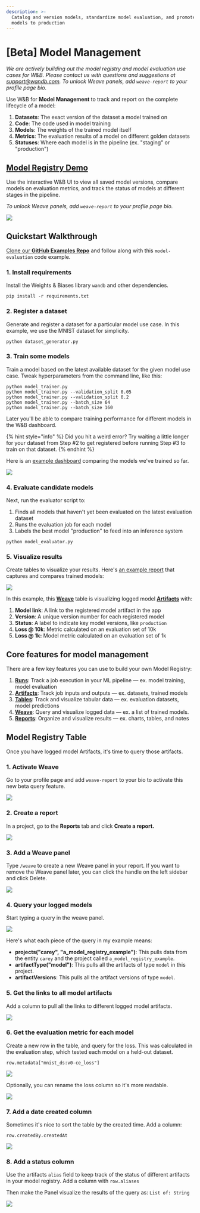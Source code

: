 ```yaml
---
description: >-
  Catalog and version models, standardize model evaluation, and promote the best
  models to production
---
```


# \[Beta] Model Management

_We are actively building out the model registry and model evaluation use cases for W\&B. Please contact us with questions and suggestions at support@wandb.com. To unlock Weave panels, add `weave-report` to your profile page bio._

Use W\&B for **Model Management** to track and report on the complete lifecycle of a model:

1. **Datasets**: The exact version of the dataset a model trained on
2. **Code**: The code used in model training
3. **Models**: The weights of the trained model itself
4. **Metrics**: The evaluation results of a model on different golden datasets
5. **Statuses**: Where each model is in the pipeline (ex. "staging" or "production")

## [Model Registry Demo](https://wandb.ai/timssweeney/model_registry_example/reports/MNIST-Model-Status--Vmlldzo4OTIyNTA)

Use the interactive W\&B UI to view all saved model versions, compare models on evaluation metrics, and track the status of models at different stages in the pipeline.

_To unlock Weave panels, add `weave-report` to your profile page bio._

![](<../../.gitbook/assets/image (156).png>)

## Quickstart Walkthrough

[Clone our **GitHub Examples Repo**](https://github.com/wandb/examples/tree/master/examples/model-evaluation) and follow along with this `model-evaluation` code example.

### **1. Install requirements**

Install the Weights & Biases library `wandb` and other dependencies.

```
pip install -r requirements.txt
```

### **2. Register a dataset**

Generate and register a dataset for a particular model use case. In this example, we use the MNIST dataset for simplicity.

```
python dataset_generator.py
```

### **3. Train some models**

Train a model based on the latest available dataset for the given model use case. Tweak hyperparameters from the command line, like this:

```
python model_trainer.py
python model_trainer.py --validation_split 0.05
python model_trainer.py --validation_split 0.2
python model_trainer.py --batch_size 64
python model_trainer.py --batch_size 160
```

Later you'll be able to compare training performance for different models in the W\&B dashboard.

{% hint style="info" %}
Did you hit a weird error? Try waiting a little longer for your dataset from Step #2 to get registered before running Step #3 to train on that dataset.
{% endhint %}

Here is an [example dashboard](https://wandb.ai/carey/model_registry_example?workspace=user-carey) comparing the models we've trained so far.

![](<../../.gitbook/assets/image (157).png>)

### **4. Evaluate candidate models**

Next, run the evaluator script to:

1. Finds all models that haven't yet been evaluated on the latest evaluation dataset
2. Runs the evaluation job for each model
3. Labels the best model "production" to feed into an inference system

```
python model_evaluator.py
```

### 5. Visualize results

Create tables to visualize your results. Here's [an example report](https://wandb.ai/timssweeney/model_registry_example/reports/MNIST-Model-Status--Vmlldzo4OTIyNTA) that captures and compares trained models:

![](<../../.gitbook/assets/image (154).png>)

In this example, this [**Weave**](../../ref/app/features/panels/weave.md) table is visualizing logged model [**Artifacts**](../artifacts/) with:

1. **Model link**: A link to the registered model artifact in the app
2. **Version**: A unique version number for each registered model
3. **Status**: A label to indicate key model versions, like `production`
4. **Loss @ 10k**: Metric calculated on an evaluation set of 10k
5. **Loss @ 1k:** Model metric calculated on an evaluation set of 1k

## Core features for model management

There are a few key features you can use to build your own Model Registry:

1. [**Runs**](../track/): Track a job execution in your ML pipeline — ex. model training, model evaluation
2. [**Artifacts**](../artifacts/): Track job inputs and outputs — ex. datasets, trained models
3. [**Tables**](../data-vis/): Track and visualize tabular data — ex. evaluation datasets, model predictions
4. [**Weave**](../../ref/app/features/panels/weave.md): Query and visualize logged data — ex. a list of trained models.
5. [**Reports**](../reports/): Organize and visualize results — ex. charts, tables, and notes

## Model Registry Table

Once you have logged model Artifacts, it's time to query those artifacts.

### 1. Activate Weave

Go to your profile page and add `weave-report` to your bio to activate this new beta query feature.

![](<../../.gitbook/assets/weave demo 1 - bio.gif>)

### 2. Create a report

In a project, go to the **Reports** tab and click **Create a report.**

![](<../../.gitbook/assets/weave demo 2 - create report.gif>)

### 3. Add a Weave panel

Type `/weave` to create a new Weave panel in your report. If you want to remove the Weave panel later, you can click the handle on the left sidebar and click Delete.

![](<../../.gitbook/assets/weave demo 3 - create weave panel.gif>)

### 4. Query your logged models

Start typing a query in the weave panel.

![](<../../.gitbook/assets/weave demo 4 - make a query.gif>)

Here's what each piece of the query in my example means:

- **projects("carey", "a_model_registry_example")**: This pulls data from the entity `carey` and the project called `a_model_registry_example`.
- **artifactType("model")**: This pulls all the artifacts of type `model` in this project.
- **artifactVersions**: This pulls all the artifact versions of type `model`.

### 5. Get the links to all model artifacts

Add a column to pull all the links to different logged model artifacts.

![](<../../.gitbook/assets/weave demo 5 - get model links.gif>)

### 6. Get the evaluation metric for each model

Create a new row in the table, and query for the loss. This was calculated in the evaluation step, which tested each model on a held-out dataset.

`row.metadata["mnist_ds:v0-ce_loss"]`

![](<../../.gitbook/assets/2021-10-01 18.19.59.gif>)

Optionally, you can rename the loss column so it's more readable.

![](<../../.gitbook/assets/weave demo 6 - rename column.gif>)

### 7. Add a date created column

Sometimes it's nice to sort the table by the created time. Add a column:

`row.createdBy.createdAt`

![](<../../.gitbook/assets/wandb demo 7 - add date column.gif>)

### 8. Add a status column

Use the artifacts `alias` field to keep track of the status of different artifacts in your model registry. Add a column with `row.aliases`

Then make the Panel visualize the results of the query as: `List of: String`

![](<../../.gitbook/assets/wandb demo 8 - add a status column.gif>)
